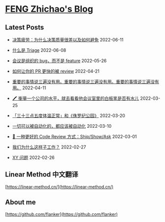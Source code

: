 # [FENG Zhichao's Blog](https://fengzhichao.me)

## Latest Posts

* [决策疲劳：为什么决策质量很差以及如何避免](2022-06-11-decision-fatigue.md) 2022-06-11
* [什么是 Triage](2022-06-08-what-is-triage.md) 2022-06-08
* [会议是组织的 bug，而不是 feature](2022-05-26-meetings-are-bugs-not-features.md) 2022-05-26
* [如何让你的 PR 更快的被 review](2022-04-21-how-to-get-your-pr-reviewed.md) 2022-04-21
* [重要的事情说三遍没有用。重要的事情说三遍没有用。重要的事情说三遍没有用。](2022-04-11-important-things.md) 2022-04-11

* [🖍 衡量一个公司的水平，就去看看他会议室里的白板笔是否有水儿](2022-03-25_whiteboard_marker.md) 2022-03-25
* [「三十三点五度体温正常」和《侏罗纪公园》](2022-03-20_33_degrees_and_jurassic_park.md) 2022-03-20
* [一切可以被自动化的，都应该被自动化](2022-03-10_everything_can_be_automated_must_be_automated.md) 2022-03-10
* [🚀 一种更好的 Code Review 方式：Ship/Show/Ask](2022-03-01_ship_show_ask.md) 2022-03-01
* [我们为什么这样子工作？](2022-02-27_why_we_work.md) 2022-02-27
* [XY 问题](2022-02-26_xy_problem.md) 2022-02-26

## Linear Method 中文翻译

[https://linear-method.cn/](https://linear-method.cn/)

## About me

[https://github.com/flanker](https://github.com/flanker)
